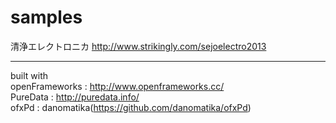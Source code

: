 samples
=======

清浄エレクトロニカ http://www.strikingly.com/sejoelectro2013  

-------

built with  
openFrameworks : http://www.openframeworks.cc/  
PureData : http://puredata.info/  
ofxPd : danomatika(https://github.com/danomatika/ofxPd)  

